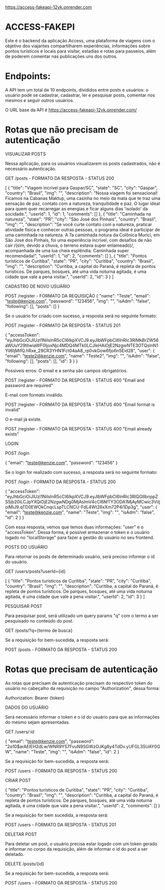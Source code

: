 https://access-fakeapi-12yk.onrender.com

# ACCESS-FAKEPI

Este é o backend da aplicação Access, uma plataforma de viagens com o objetivo dos viajantes compartilharem experiências, informações sobre pontos turísticos e locais para visitar, estadias e rotas para passeios, além de poderem comentar nas publicações uns dos outros. 

# Endpoints:
A API tem um total de 10 endpoints, divididos entre posts e usuários: o usuário pode se cadastrar, cadastrar, ler e pesquisar posts, comentar nos mesmos e seguir outros usuários.

O URL base da API é https://access-fakeapi-12yk.onrender.com/

# Rotas que não precisam de autenticação

VISUALIZAR POSTS

Nessa aplicação, para os usuários visualizarem os posts cadastrados, não é necessário autenticação.

GET /posts - FORMATO DA RESPOSTA - STATUS 200

[
	{
		"title": "Viagem incrível para Gaspar/SC",
		"state": "SC",
		"city": "Gaspar",
		"country": "Brasil",
		"img": "",
		"description": "Nossa viagem foi sensacional! Ficamos na Cabanas Maktup, uma casinha no meio da mata que te traz uma sensação de paz, contato com a natureza, tranquilidade e paz. O lugar ideal para quem quer recarregar as energias e ficar alguns dias 'isolado' da socidade.",
		"userId": 1,
		"id": 1,
		"comments": []
	},
	{
		"title": "Caminhada na natureza",
		"state": "PR",
		"city": "São José dos Pinhais",
		"country": "Brasil",
		"img": "",
		"description": "Se você curte contato com a natureza, praticar atividade física e conhecer outras pessoas, o programa ideal é participar de uma caminhada na natureza. A 7a caminhada notura da Colônica Murici, em São José dos Pinhais, foi uma experiência incrível, com desafios de não cair /(sim, devido a chuva, o terreno estava super enlameado)/, acompanhada de uma lua cheia esplêndia. Caminhada super recomendada!",
		"userId": 1,
		"id": 2,
		"comments": []
	},
	{
		"title": "Pontos turísticos de Curitiba",
		"state": "PR",
		"city": "Curitiba",
		"country": "Brasil",
		"img": "",
		"description": "Curitiba, a capital do Paraná, é repleta de pontos turísticos. De parques, bosques, até uma vida noturna agitada, é uma cidade que vale a pena visitar.",
		"userId": 2,
		"id": 3
	}
]

CADASTRO DE NOVO USUÁRIO

POST /register - FORMATO DA REQUISIÇÃO
{
	"name": "Teste",
	"email": "teste@kenzie.com",
	"password": "123456",
	"img": "",
	"isAdm": "false",
	"following": [],
	"posts": []
}

Se o usuário for criado com sucesso, a resposta será no seguinte formato:

POST /register - FORMATO DA RESPOSTA - STATUS 201

{
	"accessToken": "eyJhbGciOiJIUzI1NiIsInR5cCI6IkpXVCJ9.eyJlbWFpbCI6InRlc3RlMkBrZW56aWUuY29tIiwiaWF0IjoxNjc4MDQ4MTk0LCJleHAiOjE2NzgwNTE3OTQsInN1YiI6IjMifQ.hRxe_29CR3YHN1Fct04aA8_rp0vkGow6fjo6n5Eid28",
	"user": {
		"email": "teste2@kenzie.com",
		"name": "Teste2",
		"img": "",
		"isAdm": "false",
		"following": [],
		"posts": [],
		"id": 3
	}
}

Possíveis erros: 
O email e a senha são campos obrigatórios.

POST /register - FORMATO DA RESPOSTA  - STATUS 400
"Email and password are required"

E-mail com formato inválido.

POST /register - FORMATO DA RESPOSTA  - STATUS 400
"Email format is invalid"

O e-mail já existe.

POST /register - FORMATO DA RESPOSTA  - STATUS 400
"Email already exists"

LOGIN

POST /login

{
	"email": "teste@kenzie.com",
	"password": "123456"
}

Se o login for realizado com sucesso, a resposta será no seguinte formato:

POST /login  - FORMATO DA RESPOSTA - STATUS 200

{
	"accessToken": "eyJhbGciOiJIUzI1NiIsInR5cCI6IkpXVCJ9.eyJlbWFpbCI6InRlc3RlQGtlbnppZS5jb20iLCJpYXQiOjE2NzgwNDg0MjAsImV4cCI6MTY3ODA1MjAyMCwic3ViIjoiMiJ9.qTD0EWOkCnqcLspTLCNCU-FdL4Wt26xXm72P4i1Dp3g",
	"user": {
		"email": "teste@kenzie.com",
		"name": "Teste",
		"img": "",
		"isAdm": "false",
		"id": 2
	}
}

Com essa resposta, vemos que temos duas informações: "user" e o "accessToken". Dessa forma, é possível armazenar o token e o usuário logado no "localStorage" para fazer a gestão do usuário no seu frontend.

POSTS DO USUÁRIO

Para retornar os posts de determinado usuário, será preciso informar o id do usuário.

GET /users/posts?userId={id}

[
	{
		"title": "Pontos turísticos de Curitiba",
		"state": "PR",
		"city": "Curitiba",
		"country": "Brasil",
		"img": "",
		"description": "Curitiba, a capital do Paraná, é repleta de pontos turísticos. De parques, bosques, até uma vida noturna agitada, é uma cidade que vale a pena visitar.",
		"userId": 2,
		"id": 3
	}
]

PESQUISAR POST

Para pesquisar post, será utilizado um query params "q" com o termo a ser pesquisado no conteúdo do post.

GET /posts/?q={termo de busca}

Se a requisição for bem-sucedida, a resposta será:

POST /posts  - FORMATO DA RESPOSTA - STATUS 200


# Rotas que precisam de autenticação

As rotas que precisam de autenticação precisam do respectivo token do usuário no cabeçalho da requisição no campo "Authorization", dessa forma:

Authorization: Bearer {token}

DADOS DO USUÁRIO

Será necessário informar o token e o id do usuário para que as informações do mesmo sejam apresentadas.

GET /users/:id

{
	"email": "teste@kenzie.com",
	"password": "$2a$10$arAElEH2dLw/WNR9YS7FvuN9SGWzOJKg8y4TdDv.yUFGL3SUAY0GW",
	"name": "Teste",
	"img": "",
	"isAdm": "false",
	"id": 2
}

Se a requisição for bem-sucedida, a resposta será:

POST /users  - FORMATO DA RESPOSTA - STATUS 200

CRIAR POST

{
	"title": "Pontos turísticos de Curitiba",
	"state": "PR",
	"city": "Curitiba",
	"country": "Brasil",
	"img": "",
	"description": "Curitiba, a capital do Paraná, é repleta de pontos turísticos. De parques, bosques, até uma vida noturna agitada, é uma cidade que vale a pena visitar.",
	"userId": 2,
	"comments": []
}

Se a requisição for bem sucedida, a resposta será:

POST /users  - FORMATO DA RESPOSTA - STATUS 201

DELETAR POST

Para deletar um post, o usuário precisa estar logado com um token gerado e informar no corpo da requisição, além de informar o id do post a ser deletado.

DELETE /posts/{id}

Se a requisição for bem-sucedida, a resposta será:

POST /users  - FORMATO DA RESPOSTA - STATUS 200







